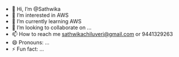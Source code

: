 - 👋 Hi, I’m @Sathwika
- 👀 I’m interested in AWS
- 🌱 I’m currently learning AWS 
- 💞️ I’m looking to collaborate on ...
- 📫 How to reach me sathwikachiluveri@gmail.com or 9441329263
- 😄 Pronouns: ...
- ⚡ Fun fact: ...

<!---
Sathwika2230/Sathwika2230 is a ✨ special ✨ repository because its `README.md` (this file) appears on your GitHub profile.
You can click the Preview link to take a look at your changes.
--->
